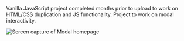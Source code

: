 Vanilla JavaScript project completed months prior to upload to work on HTML/CSS duplication and JS functionality. 
Project to work on modal interactivity.

![Screen capture of Modal homepage](./Project-Photo/FinalScreenCap-Modal.PNG)
